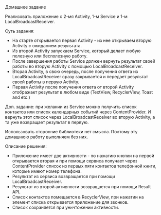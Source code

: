 Домашнее задание

Реализовать приложение с 2-мя Activity, 1-м Service и 1-м LocalBroadcastReceiver.

Суть задания:
* На старте открывается первая Activity - из нее открываем вторую Activity с ожиданием результата.
* Из второй Activity запускаем Service, который делает любую полезную или бесполезную работу.
* После завершения работы Service должен вернуть результат своей работы во вторую Activity с помощью LocalBroadcastReceiver.
* Вторая Activity, в свою очередь, после получения ответа из LocalBroadcastReceiver сразу закрывается и передает результат своей работы в первую Activity.
* Первая Activity после получения ответа от второй Activity отображает результат в любом виде (TextView,
RecyclerView, Toast and etc.)
 
Доп. задание: при желании из Service можно получить список контактов или список календарных событий через ContentProvider. И вернуть этот список через LocalBroadcastReceiver во вторую Activity, а та уже возвращает результат в первую.

Использовать сторонние библиотеки нет смысла. Поэтому эту домашнюю работу выполняем без них.


Описание решения:

* Приложение имеет две активности - по нажатию кнопки на первой открывается вторая и при помощи сервиса получает через ContentProvider список из первых пяти контактов телефонной книги, которые имеют номер телефона.
* Результат из сервиса возвращается при помощи LocalBroadcastReceiver.
* Результат из второй активности возвращается при помощи Result API.
* Список контактов помещается в RecyclerView, при нажатии на элемент списка открывается приложение для звонков.
* Список сохраняется при уничтожении активности.
